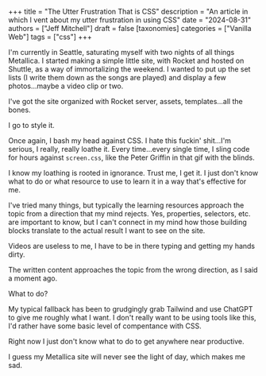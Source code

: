 +++
title = "The Utter Frustration That is CSS"
description = "An article in which I vent about my utter frustration in using CSS"
date = "2024-08-31"
authors = ["Jeff Mitchell"]
draft = false
[taxonomies]
categories = ["Vanilla Web"]
tags = ["css"]
+++

I'm currently in Seattle, saturating myself with two nights of all things Metallica. I started making a simple little site, with Rocket and hosted on Shuttle, as a way of immortalizing the weekend. I wanted to put up the set lists (I write them down as the songs are played) and display a few photos...maybe a video clip  or two.

I've got the site organized with Rocket server, assets, templates...all the bones.

I go to style it.

Once again, I bash my head against CSS. I hate this fuckin' shit...I'm serious, I really, really loathe it. Every time...every single time, I sling code for hours against `screen.css`, like the Peter Griffin in that gif with the blinds.

I know my loathing is rooted in ignorance. Trust me, I get it. I just don't know what to do or what resource to use to learn it in a way that's effective for me.

I've tried many things, but typically the learning resources approach the topic from a direction that my mind rejects. Yes, properties, selectors, etc. are important to know, but I can't connect in my mind how those building blocks translate to the actual result I want to see on the site.

Videos are useless to me, I have to be in there typing and getting my hands dirty.

The written content approaches the topic from the wrong direction, as I said a moment ago.

What to do?

My typical fallback has been to grudgingly grab Tailwind and use ChatGPT to give me roughly what I want. I don't really want to be using tools like this, I'd rather have some basic level of compentance with CSS.

Right now I just don't know what to do to get anywhere near productive. 

I guess my Metallica site will never see the light of day, which makes me sad.